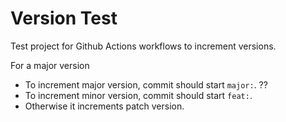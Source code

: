 # Version Test

Test project for Github Actions workflows to increment versions. 

For a major version

- To increment major version, commit should start `major:`. ??
- To increment minor version, commit should start `feat:`.
- Otherwise it increments patch version. 
